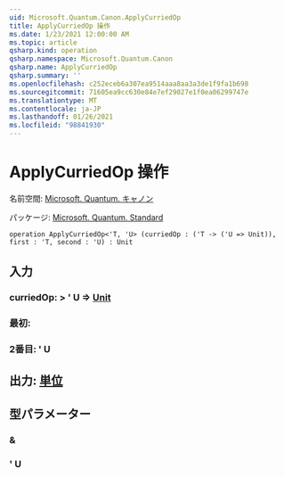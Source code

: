 ```yaml
---
uid: Microsoft.Quantum.Canon.ApplyCurriedOp
title: ApplyCurriedOp 操作
ms.date: 1/23/2021 12:00:00 AM
ms.topic: article
qsharp.kind: operation
qsharp.namespace: Microsoft.Quantum.Canon
qsharp.name: ApplyCurriedOp
qsharp.summary: ''
ms.openlocfilehash: c252eceb6a307ea9514aaa8aa3a3de1f9fa1b698
ms.sourcegitcommit: 71605ea9cc630e84e7ef29027e1f0ea06299747e
ms.translationtype: MT
ms.contentlocale: ja-JP
ms.lasthandoff: 01/26/2021
ms.locfileid: "98841930"
---
```

# <a name="applycurriedop-operation"></a>ApplyCurriedOp 操作

名前空間: [Microsoft. Quantum. キャノン](xref:Microsoft.Quantum.Canon)

パッケージ: [Microsoft. Quantum. Standard](https://nuget.org/packages/Microsoft.Quantum.Standard)




```qsharp
operation ApplyCurriedOp<'T, 'U> (curriedOp : ('T -> ('U => Unit)), first : 'T, second : 'U) : Unit
```


## <a name="input"></a>入力

### <a name="curriedop--t---u--unit"></a>curriedOp: > ' U => [Unit](xref:microsoft.quantum.lang-ref.unit) 




### <a name="first--t"></a>最初:




### <a name="second--u"></a>2番目: ' U





## <a name="output--unit"></a>出力: [単位](xref:microsoft.quantum.lang-ref.unit)



## <a name="type-parameters"></a>型パラメーター

### <a name="t"></a>&


### <a name="u"></a>' U

